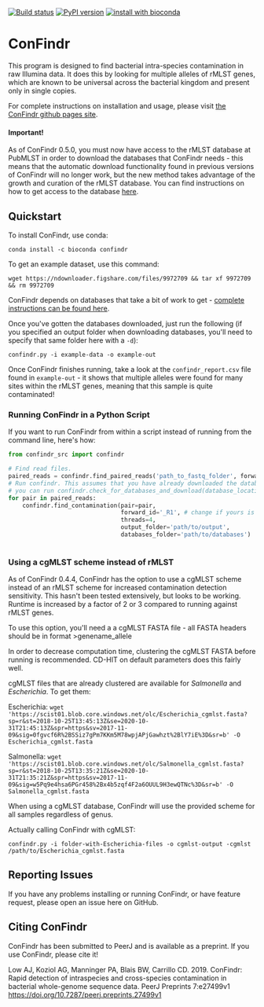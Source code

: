 [![Build status](https://travis-ci.org/OLC-Bioinformatics/ConFindr.svg?master)](https://travis-ci.org/lowandrew)
[![PyPI version](https://badge.fury.io/py/confindr.svg)](https://badge.fury.io/py/confindr)
[![install with bioconda](https://img.shields.io/badge/install%20with-bioconda-brightgreen.svg?style=flat-square)](http://bioconda.github.io/recipes/confindr/README.html)

# ConFindr

This program is designed to find bacterial intra-species contamination in raw Illumina data. It does this
 by looking for multiple alleles of rMLST genes, which are known to be universal across the bacterial kingdom
 and present only in single copies.

For complete instructions on installation and usage, please visit [the ConFindr github pages site](https://olc-bioinformatics.github.io/ConFindr/).

#### Important!

As of ConFindr 0.5.0, you must now have access to the rMLST database at PubMLST in order to download
the databases that ConFindr needs - this means that the automatic download functionality found in previous versions
of ConFindr will no longer work, but the new method takes advantage of the growth and curation of the 
rMLST database. You can find instructions on how to get access to the database [here](https://olc-bioinformatics.github.io/ConFindr/install/#downloading-confindr-databases). 

## Quickstart

To install ConFindr, use conda: 

`conda install -c bioconda confindr`

To get an example dataset, use this command: 

`wget https://ndownloader.figshare.com/files/9972709 && tar xf 9972709 && rm 9972709`

ConFindr depends on databases that take a bit of work to get - [complete instructions can be found here](https://olc-bioinformatics.github.io/ConFindr/install/#downloading-confindr-databases).

Once you've gotten the databases downloaded, just run the following (if you specified an output folder 
when downloading databases, you'll need to specify that same folder here with a `-d`):

`confindr.py -i example-data -o example-out`

Once ConFindr finishes running, take a look at the `confindr_report.csv` file found in `example-out` - it shows that multiple
alleles were found for many sites within the rMLST genes, meaning that this sample is quite contaminated!

### Running ConFindr in a Python Script

If you want to run ConFindr from within a script instead of running from the command line, here's how:

```python
from confindr_src import confindr

# Find read files.
paired_reads = confindr.find_paired_reads('path_to_fastq_folder', forward_id='_R1', reverse_id='_R2')
# Run confindr. This assumes that you have already downloaded the databases. If you haven't,
# you can run confindr.check_for_databases_and_download(database_location='path/where/you/want/to/download, tmpdir='a/tmp/dir')
for pair in paired_reads:
    confindr.find_contamination(pair=pair,
                                forward_id='_R1', # change if yours is different
                                threads=4, 
                                output_folder='path/to/output',
                                databases_folder='path/to/databases')
                                
```

### Using a cgMLST scheme instead of rMLST

As of ConFindr 0.4.4, ConFindr has the option to use a cgMLST scheme instead of an rMLST scheme for increased
contamination detection sensitivity. This hasn't been tested extensively, but looks to be working. Runtime is
increased by a factor of 2 or 3 compared to running against rMLST genes.

To use this option, you'll need a a cgMLST FASTA file - all FASTA headers should be in format >genename_allele

In order to decrease computation time, clustering the cgMLST FASTA before running is recommended. CD-HIT on default
parameters does this fairly well.

cgMLST files that are already clustered are available for _Salmonella_ and _Escherichia_. To get them:

Escherichia: `wget 'https://scist01.blob.core.windows.net/olc/Escherichia_cgmlst.fasta?sp=r&st=2018-10-25T13:45:13Z&se=2020-10-31T21:45:13Z&spr=https&sv=2017-11-09&sig=0fgvcf6R%2BSSiz7gPm7KKm5M78wpjAPjGawhzt%2BlY7iE%3D&sr=b' -O Escherichia_cgmlst.fasta`

Salmonella: `wget 'https://scist01.blob.core.windows.net/olc/Salmonella_cgmlst.fasta?sp=r&st=2018-10-25T13:35:21Z&se=2020-10-31T21:35:21Z&spr=https&sv=2017-11-09&sig=w5Pq9e4hsa6PGr458%2Bx4b5zqf4F2a6OUUL9H3ewQTNc%3D&sr=b' -O Salmonella_cgmlst.fasta`

When using a cgMLST database, ConFindr will use the provided scheme for all samples regardless of genus.

Actually calling ConFindr with cgMLST:

`confindr.py -i folder-with-Escherichia-files -o cgmlst-output -cgmlst /path/to/Escherichia_cgmlst.fasta`


## Reporting Issues

If you have any problems installing or running ConFindr, or have feature request,
please open an issue here on GitHub.


## Citing ConFindr

ConFindr has been submitted to PeerJ and is available as a preprint. If you use ConFindr, please cite it!

Low AJ, Koziol AG, Manninger PA, Blais BW, Carrillo CD. 2019. ConFindr: Rapid detection of intraspecies and cross-species contamination in bacterial whole-genome sequence data. PeerJ Preprints 7:e27499v1 https://doi.org/10.7287/peerj.preprints.27499v1
